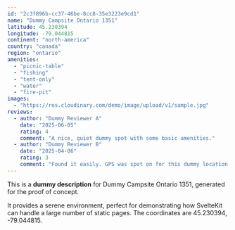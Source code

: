 ```yaml
---
id: "2c3f896b-cc37-46be-8cc8-35e3223e9cd1"
name: "Dummy Campsite Ontario 1351"
latitude: 45.230394
longitude: -79.044815
continent: "north-america"
country: "canada"
region: "ontario"
amenities:
  - "picnic-table"
  - "fishing"
  - "tent-only"
  - "water"
  - "fire-pit"
images:
  - "https://res.cloudinary.com/demo/image/upload/v1/sample.jpg"
reviews:
  - author: "Dummy Reviewer A"
    date: "2025-06-05"
    rating: 4
    comment: "A nice, quiet dummy spot with some basic amenities."
  - author: "Dummy Reviewer B"
    date: "2025-04-06"
    rating: 3
    comment: "Found it easily. GPS was spot on for this dummy location."
---
```


This is a **dummy description** for Dummy Campsite Ontario 1351, generated for the proof of concept.

It provides a serene environment, perfect for demonstrating how SvelteKit can handle a large number of static pages. The coordinates are 45.230394, -79.044815.
